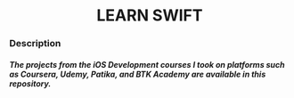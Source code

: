 <h1 align="center">
LEARN SWIFT
</h1>

### Description
##### The projects from the iOS Development courses I took on platforms such as Coursera, Udemy, Patika, and BTK Academy are available in this repository.
